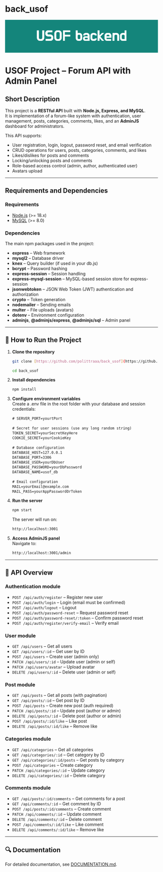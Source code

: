 # back_usof
![alt text](USOF_backend.png)
# USOF Project – Forum API with Admin Panel

## Short Description
This project is a **RESTful API** built with **Node.js, Express, and MySQL**.  
It is implementation of a forum-like system with authentication, user management, posts, categories, comments, likes, and an **AdminJS** dashboard for administrators.  

This API supports:
- User registration, login, logout, password reset, and email verification  
- CRUD operations for users, posts, categories, comments, and likes
- Likes/dislikes for posts and comments  
- Locking/unlocking posts and comments  
- Role-based access control (admin, author, authenticated user)  
- Avatars upload  

---

## Requirements and Dependencies

### Requirements
- [Node.js](https://nodejs.org/) (>= 18.x)
- [MySQL](https://www.mysql.com/) (>= 8.0)

### Dependencies
The main npm packages used in the project:
- **express** – Web framework  
- **mysql2** – Database driver  
- **knex** – Query builder (if used in your db.js)  
- **bcrypt** – Password hashing  
- **express-session** – Session handling
- **express-mysql-session** – MySQL-based session store for express-session
- **jsonwebtoken** – JSON Web Token (JWT) authentication and authorization
- **crypto** – Token generation  
- **nodemailer** – Sending emails  
- **multer** – File uploads (avatars)  
- **dotenv** – Environment configuration  
- **adminjs**, **@adminjs/express**, **@adminjs/sql** – Admin panel  

---

## 🚀 How to Run the Project

1. **Clone the repository**
   ```bash
   git clone [https://github.com/polittraaa/back_usof](https://github.com/polittraaa/back_usof)
   ```
   
   ```bash
   cd back_usof
   ```

2. **Install dependencies**
    ```bash
    npm install
    ```

3. **Configure environment variables**  
Create a .env file in the root folder with your database and session credentials:
    ```.env
    # SERVER_PORT=yourtPort

    # Secret for user sessions (use any long random string)
    TOKEN_SECRET=yourSecretKeyHere
    COOKIE_SECRET=yourCookieKey

    # Database configuration
    DATABASE_HOST=127.0.0.1
    DATABASE_PORT=3306
    DATABASE_USER=yourDbUser
    DATABASE_PASSWORD=yourDbPassword
    DATABASE_NAME=usof_db

    # Email configuration
    MAIL=yourEmail@example.com
    MAIL_PASS=yourAppPasswordOrToken
    ```

4. **Run the server**
    ```bash
    npm start
    ```
    The server will run on:  
    ```bash
    http://localhost:3001
    ```

5. **Access AdminJS panel**  
Navigate to:
    ```bash
    http://localhost:3001/admin
    ```

---

## 📖 API Overview

### Authentication module
- ```POST /api/auth/register``` – Register new user
- ```POST /api/auth/login``` – Login (email must be confirmed)
- ```POST /api/auth/logout``` – Logout
- ```POST /api/auth/password-reset``` – Request password reset
- ```POST /api/auth/password-reset/:token``` – Confirm password reset
- ```POST /api/auth/register/verify-email``` – Verify email

### User module
- ```GET /api/users``` – Get all users
- ```GET /api/users/:id``` – Get user by ID
- ```POST /api/users``` – Create user (admin only)
- ```PATCH /api/users/:id``` – Update user (admin or self)
- ```PATCH /api/users/avatar``` – Upload avatar
- ```DELETE /api/users/:id``` – Delete user (admin or self)

### Post module
- ```GET /api/posts``` – Get all posts (with pagination)
- ```GET /api/posts/:id``` – Get post by ID
- ```POST /api/posts``` – Create new post (auth required)
- ```PATCH /api/posts/:id``` – Update post (author or admin)
- ```DELETE /api/posts/:id``` – Delete post (author or admin)
- ```POST /api/posts/:id/like``` – Like post
- ```DELETE /api/posts/:id/like``` – Remove like

### Categories module
- ```GET /api/categories``` – Get all categories
- ```GET /api/categories/:id``` – Get category by ID
- ```GET /api/categories/:id/posts``` – Get posts by category
- ```POST /api/categories``` – Create category
- ```PATCH /api/categories/:id``` – Update category
- ```DELETE /api/categories/:id``` – Delete category

### Comments module
- ```GET /api/posts/:id/comments``` – Get comments for a post
- ```GET /api/comments/:id``` – Get comment by ID
- ```POST /api/posts/:id/comments``` – Create comment
- ```PATCH /api/comments/:id``` – Update comment
- ```DELETE /api/comments/:id``` – Delete comment
- ```POST /api/comments/:id/like``` – Like comment
- ```DELETE /api/comments/:id/like``` – Remove like

---

## 🔍 Documentation
For detailed documentation, see [DOCUMENTATION.md]().  
